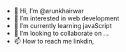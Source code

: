 - 👋 Hi, I’m @arunkhairwar
- 👀 I’m interested in web development
- 🌱 I’m currently learning javaScript
- 💞️ I’m looking to collaborate on ...
- 📫 How to reach me linkdin, 

<!---
arunkhairwar/arunkhairwar is a ✨ special ✨ repository because its `README.md` (this file) appears on your GitHub profile.
You can click the Preview link to take a look at your changes.
--->
